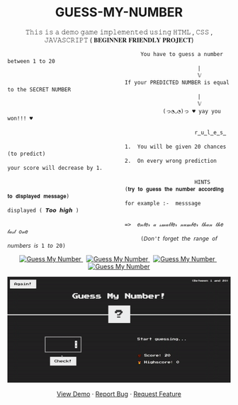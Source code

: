  <h1 align="center"> <strong> GUESS-MY-NUMBER </strong> </h1> 
  <p align="center">
 𝚃𝚑𝚒𝚜 𝚒𝚜 𝚊 𝚍𝚎𝚖𝚘 𝚐𝚊𝚖𝚎 𝚒𝚖𝚙𝚕𝚎𝚖𝚎𝚗𝚝𝚎𝚍 𝚞𝚜𝚒𝚗𝚐 𝙷𝚃𝙼𝙻 , 𝙲𝚂𝚂 , 𝙹𝙰𝚅𝙰𝚂𝙲𝚁𝙸𝙿𝚃  ( 𝐁𝐄𝐆𝐈𝐍𝐍𝐄𝐑 𝐅𝐑𝐈𝐄𝐍𝐃𝐋𝐘 𝐏𝐑𝐎𝐉𝐄𝐂𝐓)
 </p>
 
                                                             
                                                            
                                                             
                                                                    
                                              You have to guess a number between 1 to 20 
                                                                |
                                                                𝕍
                                         If your PREDICTED NUMBER is equal to the SECRET NUMBER 
                                                                |
                                                                𝕍
                                                     (っ◔◡◔)っ ♥ yay you won!!! ♥
                                                                             
                                                               r̳u̳l̳e̳s̳
                                                                      
                                         1.  You will be given 20 chances (to predict)
                                         2.  On every wrong prediction your score will decrease by 1.
                                                                 
                                                               HINTS
                                         (𝐭𝐫𝐲 𝐭𝐨 𝐠𝐮𝐞𝐬𝐬 𝐭𝐡𝐞 𝐧𝐮𝐦𝐛𝐞𝐫 𝐚𝐜𝐜𝐨𝐫𝐝𝐢𝐧𝐠 𝐭𝐨 𝐝𝐢𝐬𝐩𝐥𝐚𝐲𝐞𝐝 𝐦𝐞𝐬𝐬𝐚𝐠𝐞)
                                         for example :-  messsage displayed ( 𝙏𝙤𝙤 𝙝𝙞𝙜𝙝 )
                                                                     
                                         =>  𝑒𝓃𝓉𝑒𝓇 𝒶 𝓈𝓂𝒶𝓁𝓁𝑒𝓇 𝓃𝓊𝓂𝒷𝑒𝓇 𝓉𝒽𝒶𝓃 𝓉𝒽𝑒 𝓁𝒶𝓈𝓉 𝑜𝓃𝑒
                                              (𝘋𝘰𝘯'𝘵 𝘧𝘰𝘳𝘨𝘦𝘵 𝘵𝘩𝘦 𝘳𝘢𝘯𝘨𝘦 𝘰𝘧 𝘯𝘶𝘮𝘣𝘦𝘳𝘴 𝘪𝘴 1 𝘵𝘰 20) 
  <p align="center">                   
  <a href="https://github.com/08Gunjan/GUESS-MY-NUMBER/fork" target="blank">            
  <img src="https://img.shields.io/github/forks/08Gunjan/GUESS-MY-NUMBER?style=flat-square" alt="Guess My Number"/>
</a>&nbsp;
<a href="https://github.com/08Gunjan/GUESS-MY-NUMBER/stargazers" target="blank">
<img src="https://img.shields.io/github/stars/08Gunjan/GUESS-MY-NUMBER?style=flat-square" alt="Guess My Number"/>
</a>&nbsp;
<a href="https://github.com/08Gunjan/GUESS-MY-NUMBER/issues" target="blank">
<img src="https://img.shields.io/github/issues/08Gunjan/GUESS-MY-NUMBER?style=flat-square" alt="Guess My Number"/>
</a>&nbsp;
<a href="https://github.com/08Gunjan/GUESS-MY-NUMBER/pulls" target="blank">
<img src="https://img.shields.io/github/issues-pr/08Gunjan/GUESS-MY-NUMBER?style=flat-square" alt="Guess My Number"/>
</a>
</p>
    <p align="center">      
   <img src="./videos/guess the number.gif" alt="Demo of Guess The Number">
   <br>
 </p> 
 <p align="center">
    <a href="https://08gunjan.github.io/GUESS-MY-NUMBER/Guess%20the%20Number/game.html" target="blank">View Demo</a>
    ·
    <a href="https://github.com/08Gunjan/GUESS-MY-NUMBER/issues/new/choose">Report Bug</a>
    ·
    <a href="https://github.com/08Gunjan/GUESS-MY-NUMBER/issues/new/choose">Request Feature</a>
</p>
  
                                                                         
